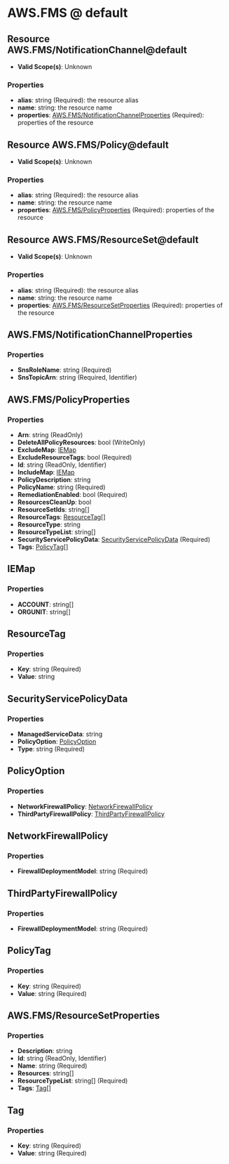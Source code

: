 # AWS.FMS @ default

## Resource AWS.FMS/NotificationChannel@default
* **Valid Scope(s)**: Unknown
### Properties
* **alias**: string (Required): the resource alias
* **name**: string: the resource name
* **properties**: [AWS.FMS/NotificationChannelProperties](#awsfmsnotificationchannelproperties) (Required): properties of the resource

## Resource AWS.FMS/Policy@default
* **Valid Scope(s)**: Unknown
### Properties
* **alias**: string (Required): the resource alias
* **name**: string: the resource name
* **properties**: [AWS.FMS/PolicyProperties](#awsfmspolicyproperties) (Required): properties of the resource

## Resource AWS.FMS/ResourceSet@default
* **Valid Scope(s)**: Unknown
### Properties
* **alias**: string (Required): the resource alias
* **name**: string: the resource name
* **properties**: [AWS.FMS/ResourceSetProperties](#awsfmsresourcesetproperties) (Required): properties of the resource

## AWS.FMS/NotificationChannelProperties
### Properties
* **SnsRoleName**: string (Required)
* **SnsTopicArn**: string (Required, Identifier)

## AWS.FMS/PolicyProperties
### Properties
* **Arn**: string (ReadOnly)
* **DeleteAllPolicyResources**: bool (WriteOnly)
* **ExcludeMap**: [IEMap](#iemap)
* **ExcludeResourceTags**: bool (Required)
* **Id**: string (ReadOnly, Identifier)
* **IncludeMap**: [IEMap](#iemap)
* **PolicyDescription**: string
* **PolicyName**: string (Required)
* **RemediationEnabled**: bool (Required)
* **ResourcesCleanUp**: bool
* **ResourceSetIds**: string[]
* **ResourceTags**: [ResourceTag](#resourcetag)[]
* **ResourceType**: string
* **ResourceTypeList**: string[]
* **SecurityServicePolicyData**: [SecurityServicePolicyData](#securityservicepolicydata) (Required)
* **Tags**: [PolicyTag](#policytag)[]

## IEMap
### Properties
* **ACCOUNT**: string[]
* **ORGUNIT**: string[]

## ResourceTag
### Properties
* **Key**: string (Required)
* **Value**: string

## SecurityServicePolicyData
### Properties
* **ManagedServiceData**: string
* **PolicyOption**: [PolicyOption](#policyoption)
* **Type**: string (Required)

## PolicyOption
### Properties
* **NetworkFirewallPolicy**: [NetworkFirewallPolicy](#networkfirewallpolicy)
* **ThirdPartyFirewallPolicy**: [ThirdPartyFirewallPolicy](#thirdpartyfirewallpolicy)

## NetworkFirewallPolicy
### Properties
* **FirewallDeploymentModel**: string (Required)

## ThirdPartyFirewallPolicy
### Properties
* **FirewallDeploymentModel**: string (Required)

## PolicyTag
### Properties
* **Key**: string (Required)
* **Value**: string (Required)

## AWS.FMS/ResourceSetProperties
### Properties
* **Description**: string
* **Id**: string (ReadOnly, Identifier)
* **Name**: string (Required)
* **Resources**: string[]
* **ResourceTypeList**: string[] (Required)
* **Tags**: [Tag](#tag)[]

## Tag
### Properties
* **Key**: string (Required)
* **Value**: string (Required)

